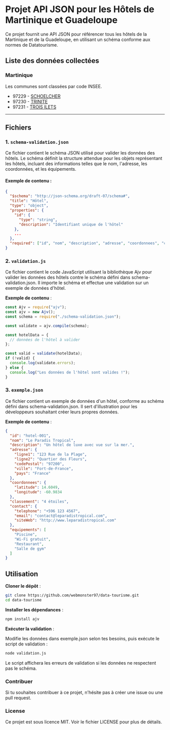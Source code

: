 # Projet API JSON pour les Hôtels de Martinique et Guadeloupe

Ce projet fournit une API JSON pour référencer tous les hôtels de la Martinique et de la Guadeloupe, en utilisant un schéma conforme aux normes de Datatourisme.

## Liste des données collectées

### Martinique

Les communes sont classées par code INSEE.

- 97229 - [SCHOELCHER](docs/MQ/97229-SCHOELCHER.json)
- 97230 - [TRINITE](docs/MQ/97230-TRINITE.json)
- 97231 - [TROIS ILETS](docs/MQ/97231-TROIS_ILETS.json)

---

## Fichiers

### 1. `schema-validation.json`

Ce fichier contient le schéma JSON utilisé pour valider les données des hôtels. Le schéma définit la structure attendue pour les objets représentant les hôtels, incluant des informations telles que le nom, l'adresse, les coordonnées, et les équipements.

#### Exemple de contenu :

```json
{
  "$schema": "http://json-schema.org/draft-07/schema#",
  "title": "Hôtel",
  "type": "object",
  "properties": {
    "id": {
      "type": "string",
      "description": "Identifiant unique de l'hôtel"
    },
    ...
  },
  "required": ["id", "nom", "description", "adresse", "coordonnees", "contact"]
}
```

### 2. `validation.js`

Ce fichier contient le code JavaScript utilisant la bibliothèque Ajv pour valider les données des hôtels contre le schéma défini dans schema-validation.json. Il importe le schéma et effectue une validation sur un exemple de données d'hôtel.

**Exemple de contenu** :

```javascript
const Ajv = require("ajv");
const ajv = new Ajv();
const schema = require("./schema-validation.json");

const validate = ajv.compile(schema);

const hotelData = {
  // données de l'hôtel à valider
};

const valid = validate(hotelData);
if (!valid) {
  console.log(validate.errors);
} else {
  console.log("Les données de l'hôtel sont valides !");
}
```

### 3. `exemple.json`

Ce fichier contient un exemple de données d'un hôtel, conforme au schéma défini dans schema-validation.json. Il sert d'illustration pour les développeurs souhaitant créer leurs propres données.

**Exemple de contenu** :

```json
{
  "id": "hotel-001",
  "nom": "Le Paradis Tropical",
  "description": "Un hôtel de luxe avec vue sur la mer.",
  "adresse": {
    "ligne1": "123 Rue de la Plage",
    "ligne2": "Quartier des Fleurs",
    "codePostal": "97200",
    "ville": "Fort-de-France",
    "pays": "France"
  },
  "coordonnees": {
    "latitude": 14.6049,
    "longitude": -60.9834
  },
  "classement": "4 étoiles",
  "contact": {
    "telephone": "+596 123 4567",
    "email": "contact@leparadistropical.com",
    "siteWeb": "http://www.leparadistropical.com"
  },
  "equipements": [
    "Piscine",
    "Wi-Fi gratuit",
    "Restaurant",
    "Salle de gym"
  ]
}
```

## Utilisation

**Cloner le dépôt** :

```bash
git clone https://github.com/webmonster97/data-tourisme.git
cd data-tourisme
```

**Installer les dépendances** :

```bash
npm install ajv
``` 

**Exécuter la validation** :

Modifie les données dans exemple.json selon tes besoins, puis exécute le script de validation :

```bash
node validation.js
```

Le script affichera les erreurs de validation si les données ne respectent pas le schéma.

### Contribuer

Si tu souhaites contribuer à ce projet, n'hésite pas à créer une issue ou une pull request.

### License

Ce projet est sous licence MIT. Voir le fichier LICENSE pour plus de détails.
